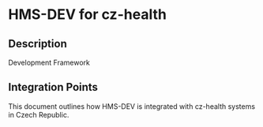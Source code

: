 # HMS-DEV for cz-health

## Description

Development Framework

## Integration Points

This document outlines how HMS-DEV is integrated with cz-health systems in Czech Republic.
